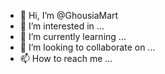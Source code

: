 - 👋 Hi, I’m @GhousiaMart
- 👀 I’m interested in ...
- 🌱 I’m currently learning ...
- 💞️ I’m looking to collaborate on ...
- 📫 How to reach me ...

<!---
GhousiaMart/GhousiaMart is a ✨ special ✨ repository because its `README.md` (this file) appears on your GitHub profile.
You can click the Preview link to take a look at your changes.
--->
